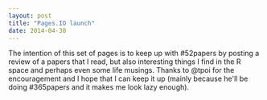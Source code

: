 ```yaml
---
layout: post
title: "Pages.IO launch"
date: 2014-04-30
---
```


The intention of this set of pages is to keep up with #52papers by posting a review of a papers that I read, but also interesting things I find in the R space and perhaps even some life musings. Thanks to @tpoi for the encouragement and I hope that I can keep it up (mainly because he'll be doing #365papers and it makes me look lazy enough). 
